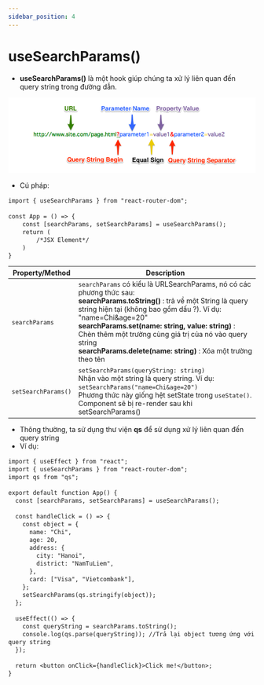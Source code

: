 ```yaml
---
sidebar_position: 4
---
```


# useSearchParams()

- **useSearchParams()** là một hook giúp chúng ta xử lý liên quan đến query string trong đường dẫn.

![1695792850430](image/useSearchParams/1695792850430.png)

- Cú pháp:

```tsx
import { useSearchParams } from "react-router-dom";

const App = () => {
    const [searchParams, setSearchParams] = useSearchParams();
    return (
        /*JSX Element*/
    )
}
```

| Property/Method     | Description                                                                                                                                                                                                                                                                                                                                                                                 |
| ------------------- | ------------------------------------------------------------------------------------------------------------------------------------------------------------------------------------------------------------------------------------------------------------------------------------------------------------------------------------------------------------------------------------------- |
| `searchParams`      | `searchParams` có kiểu là URLSearchParams, nó có các phương thức sau:<br />**searchParams.toString()** : trả về một String là query string hiện tại (không bao gồm dấu ?). Ví dụ: "name=Chi&age=20"<br />**searchParams.set(name: string, value: string)** : Chèn thêm một trường cùng giá trị của nó vào query string<br />**searchParams.delete(name: string)** : Xóa một trường theo tên |
| `setSearchParams()` | `setSearchParams(queryString: string)`<br />Nhận vào một string là query string. Ví dụ: `setSearchParams("name=Chi&age=20")`<br />Phương thức này giống hệt setState trong `useState()`. Component sẽ bị re-render sau khi setSearchParams()                                                                                                                                                |

- Thông thường, ta sử dụng thư viện **qs** để sử dụng xử lý liên quan đến query string
- Ví dụ:

```tsx
import { useEffect } from "react";
import { useSearchParams } from "react-router-dom";
import qs from "qs";

export default function App() {
  const [searchParams, setSearchParams] = useSearchParams();

  const handleClick = () => {
    const object = {
      name: "Chi",
      age: 20,
      address: {
        city: "Hanoi",
        district: "NamTuLiem",
      },
      card: ["Visa", "Vietcombank"],
    };
    setSearchParams(qs.stringify(object));
  };

  useEffect(() => {
    const queryString = searchParams.toString();
    console.log(qs.parse(queryString)); //Trả lại object tương ứng với query string
  });

  return <button onClick={handleClick}>Click me!</button>;
}
```
